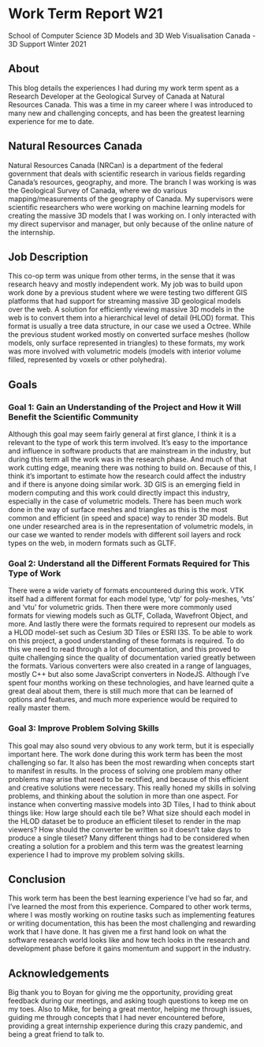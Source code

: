# Work Term Report W21

School of Computer Science
3D Models and 3D Web Visualisation Canada - 3D Support
Winter 2021

## About

This blog details the experiences I had during my work term spent as a Research Developer at the Geological Survey of Canada at Natural Resources Canada. This was a time in my career where I was introduced to many new and challenging concepts, and has been the greatest learning experience for me to date. 

## Natural Resources Canada

Natural Resources Canada (NRCan) is a department of the federal government that deals with scientific research in various fields regarding Canada’s resources, geography, and more.  The branch I was working is was the Geological Survey of Canada, where we do various mapping/measurements of the geography of Canada. My supervisors were scientific researchers who were working on machine learning models for creating the massive 3D models that I was working on. I only interacted with my direct supervisor and manager, but only because of the online nature of the internship.


## Job Description

This co-op term was unique from other terms, in the sense that it was research heavy and mostly independent work. My job was to build upon work done by a previous student where we were testing two different GIS platforms that had support for streaming massive 3D geological models over the web. A solution for efficiently viewing massive 3D models in the web is to convert them into a hierarchical level of detail (HLOD) format. This format is usually a tree data structure, in our case we used a Octree. While the previous student worked mostly on converted surface meshes (hollow models, only surface represented in triangles) to these formats, my work was more involved with volumetric models (models with interior volume filled, represented by voxels or other polyhedra). 

## Goals

### Goal 1: Gain an Understanding of the Project and How it Will Benefit the Scientific Community

Although this goal may seem fairly general at first glance, I think it is a relevant to the type of work this term involved. It’s easy to the importance and influence in software products that are mainstream in the industry, but during this term all the work was in the research phase. And much of that work cutting edge, meaning there was nothing to build on. Because of this, I think it’s important to estimate how the research could affect the industry and if there is anyone doing similar work. 3D GIS is an emerging field in modern computing and this work could directly impact this industry, especially in the case of volumetric models. There has been much work done in the way of surface meshes and triangles as this is the most common and efficient (in speed and space) way to render 3D models. But one under researched area is in the representation of volumetric models, in our case we wanted to render models with different soil layers and rock types on the web, in modern formats such as GLTF.

### Goal 2: Understand all the Different Formats Required for This Type of Work

There were a wide variety of formats encountered during this work. VTK itself had a different format for each model type, ‘vtp’ for poly-meshes, ‘vts’ and ‘vtu’ for volumetric grids. Then there were more commonly used formats for viewing models such as GLTF, Collada, Wavefront Object, and more. And lastly there were the formats required to represent our models as a HLOD model-set such as Cesium 3D Tiles or ESRI I3S. To be able to work on this project, a good understanding of these formats is required. To do this we need to read through a lot of documentation, and this proved to quite challenging since the quality of documentation varied greatly between the formats. Various converters were also created in a range of languages, mostly C++ but also some JavaScript converters in NodeJS. Although I’ve spent four months working on these technologies, and have learned quite a great deal about them, there is still much more that can be learned of options and features, and much more experience would be required to really master them. 

### Goal 3: Improve Problem Solving Skills

This goal may also sound very obvious to any work term, but it is especially important here. The work done during this work term has been the most challenging so far. It also has been the most rewarding when concepts start to manifest in results. In the process of solving one problem many other problems may arise that need to be rectified, and because of this efficient and creative solutions were necessary. This really honed my skills in solving problems, and thinking about the solution in more than one aspect. For instance when converting massive models into 3D Tiles, I had to think about things like: How large should each tile be? What size should each model in the HLOD dataset be to produce an efficient tileset to render in the map viewers? How should the converter be written so it doesn’t take days to produce a single tileset? Many different things had to be considered when creating a solution for a problem and this term was the greatest learning experience I had to improve my problem solving skills. 

## Conclusion

This work term has been the best learning experience I’ve had so far, and I’ve learned the most from this experience. Compared to other work terms, where I was mostly working on routine tasks such as implementing features or writing documentation, this has been the most challenging and rewarding work that I have done. It has given me a first hand look on what the software research world looks like and how tech looks in the research and development phase before it gains momentum and support in the industry. 

## Acknowledgements

Big thank you to Boyan for giving me the opportunity, providing great feedback during our meetings, and asking tough questions to keep me on my toes. Also to Mike, for being a great mentor, helping me through issues, guiding me through concepts that I had never encountered before, providing a great internship experience during this crazy pandemic, and being a great friend to talk to. 












